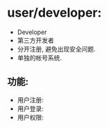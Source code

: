 # user/developer:

- Developer
- 第三方开发者
- 分开注册, 避免出现安全问题.
- 单独的帐号系统.

## 功能:

- 用户注册:
- 用户登录:
- 用户权限:
